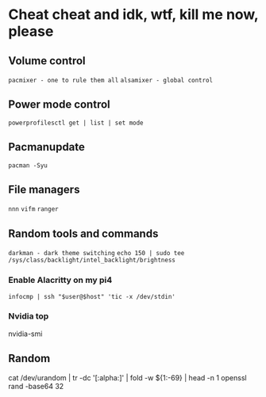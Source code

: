 # Cheat cheat and idk, wtf, kill me now, please

## Volume control
```pacmixer - one to rule them all```
```alsamixer - global control```

## Power mode control
```powerprofilesctl get | list | set mode```

## Pacmanupdate
```pacman -Syu```

## File managers
`nnn`
`vifm`
`ranger`

## Random tools and commands
```darkman - dark theme switching```
```echo 150 | sudo tee /sys/class/backlight/intel_backlight/brightness```
### Enable Alacritty on my pi4
```infocmp | ssh "$user@$host" 'tic -x /dev/stdin'```
### Nvidia top
nvidia-smi

## Random
cat /dev/urandom | tr -dc '[:alpha:]' | fold -w ${1:-69} | head -n 1
openssl rand -base64 32

